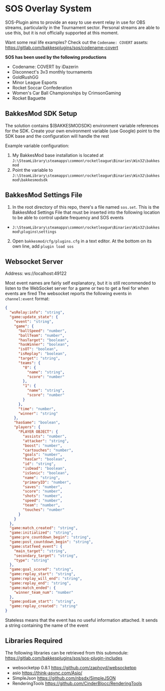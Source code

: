 # SOS Overlay System
SOS-Plugin aims to provide an easy to use event relay in use for OBS streams, particularily in the Tournament sector. Personal streams are able to use this, but it is not officially supported at this moment.

Want some real life examples? Check out the `Codename: COVERT` assets:
https://gitlab.com/bakkesplugins/sos/codename-covert

**SOS has been used by the following productions**
- Codename: COVERT by iDazerin
- Disconnect's 3v3 monthly tournaments
- GoldRushGG
- Minor League Esports
- Rocket Soccar Confederation
- Women's Car Ball Championships by CrimsonGaming
- Rocket Baguette

## BakkesMod SDK Setup
The solution contains $(BAKKESMODSDK) environment variable references for the SDK. Create your own environment variable (use Google) point to the SDK base and the configuration will handle the rest

Example variable configuration:
1. My BakkesMod base installation is located at `J:\SteamLibrary\steamapps\common\rocketleague\Binaries\Win32\bakkesmod`
2. Point the variable to `J:\SteamLibrary\steamapps\common\rocketleague\Binaries\Win32\bakkesmod\bakkesmodsdk`

## BakkesMod Settings File
1. In the root directory of this repo, there's a file named `sos.set`. This is the BakkesMod Settings File that must be inserted into the following location to be able to control update frequency and SOS events
  - `J:\SteamLibrary\steamapps\common\rocketleague\Binaries\Win32\bakkesmod\plugins\settings`

2. Open `bakkesmod/cfg/plugins.cfg` in a text editor. At the bottom on its own line, add `plugin load sos`

## Websocket Server
Address: ws://localhost:49122

Most event names are fairly self explanatory, but it is still recommended to listen to the WebSocket server for a game or two to get a feel for when events are fired
The websocket reports the following events in `channel:event` format:

```json
{
  "wsRelay:info": "string",
  "game:update_state": {
    "event": "string",
    "game": {
      "ballSpeed": "number",
      "ballTeam": "number",
      "hasTarget": "boolean",
      "hasWinner": "boolean",
      "isOT": "boolean",
      "isReplay": "boolean",
      "target": "string",
      "teams": {
        "0": {
          "name": "string",
          "score": "number"
        },
        "1": {
          "name": "string",
          "score": "number"
        }
      },
      "time": "number",
      "winner": "string"
    },
    "hasGame": "boolean",
    "players": {
      "PLAYER OBJECT": {
        "assists": "number",
        "attacker": "string",
        "boost": "number",
        "cartouches": "number",
        "goals": "number",
        "hasCar": "boolean",
        "id": "string",
        "isDead": "boolean",
        "isSonic": "boolean",
        "name": "string",
        "primaryID": "number",
        "saves": "number",
        "score": "number",
        "shots": "number",
        "speed": "number",
        "team": "number",
        "touches": "number"
      }
    }
  },
  "game:match_created": "string",
  "game:initialized": "string",
  "game:pre_countdown_begin": "string",
  "game:post_countdown_begin": "string",
  "game:statfeed_event": {
    "main_target": "string",
    "secondary_target": "string",
    "type": "string"
  },
  "game:goal_scored": "string",
  "game:replay_start": "string",
  "game:replay_will_end": "string",
  "game:replay_end": "string",
  "game:match_ended": {
    "winner_team_num": "number"
  },
  "game:podium_start": "string",
  "game:replay_created": "string"
}
```
Stateless means that the event has no useful information attached. It sends a string containing the name of the event

## Libraries Required

The following libraries can be retrieved from this submodule:
https://gitlab.com/bakkesplugins/sos/sos-plugin-includes

- websocketpp 0.8.1 https://github.com/zaphoyd/websocketpp
- asio https://think-async.com/Asio/
- SimpleJson https://github.com/nbsdx/SimpleJSON
- RenderingTools https://github.com/CinderBlocc/RenderingTools
